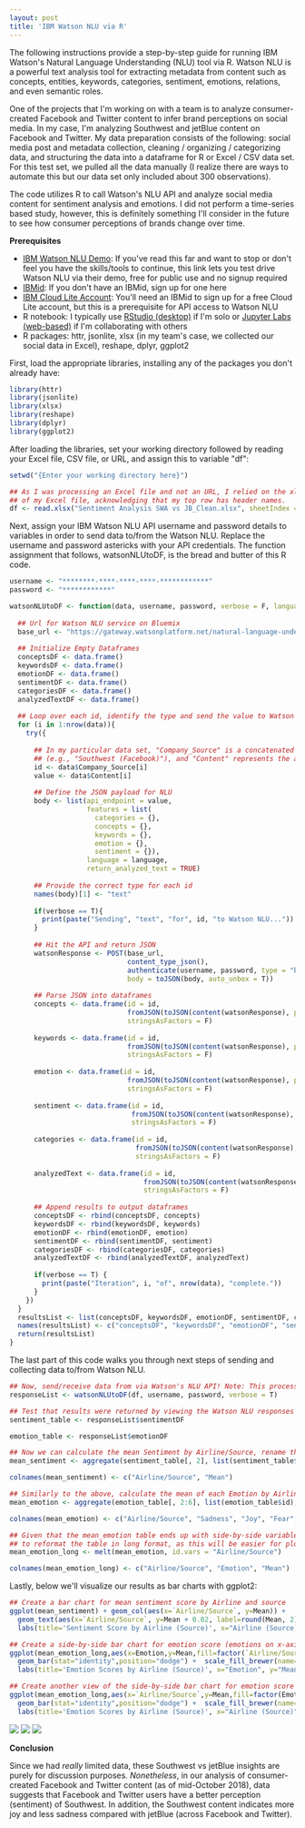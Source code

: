 ```yaml
---
layout: post
title: 'IBM Watson NLU via R'
---
```

The following instructions provide a step-by-step guide for running IBM Watson's Natural Language Understanding (NLU) tool via R. Watson NLU is a powerful text analysis tool for extracting metadata from content such as concepts, entities, keywords, categories, sentiment, emotions, relations, and even semantic roles.

One of the projects that I'm working on with a team is to analyze consumer-created Facebook and Twitter content to infer brand perceptions on social media. In my case, I'm analyzing Southwest and jetBlue content on Facebook and Twitter. My data preparation consists of the following: social media post and metadata collection, cleaning / organizing / categorizing data, and structuring the data into a dataframe for R or Excel / CSV data set. For this test set, we pulled all the data manually (I realize there are ways to automate this but our data set only included about 300 observations).

The code utilizes R to call Watson's NLU API and analyze social media content for sentiment analysis and emotions. I did not perform a time-series based study, however, this is definitely something I'll consider in the future to see how consumer perceptions of brands change over time. 

**Prerequisites**
* [IBM Watson NLU Demo](https://natural-language-understanding-demo.ng.bluemix.net): If you've read this far and want to stop or don't feel you have the skills/tools to continue, this link lets you test drive Watson NLU via their demo, free for public use and no signup required
* [IBMid](https://myibm.ibm.com): If you don't have an IBMid, sign up for one here
* [IBM Cloud Lite Account](https://www.ibm.com/cloud/lite-account): You'll need an IBMid to sign up for a free Cloud Lite account, but this is a prerequisite for API access to Watson NLU
* R notebook: I typically use [RStudio (desktop)](https://www.rstudio.com/) if I'm solo or [Jupyter Labs (web-based)](https://blog.jupyter.org/jupyterlab-is-ready-for-users-5a6f039b8906) if I'm collaborating with others
* R packages: httr, jsonlite, xlsx (in my team's case, we collected our social data in Excel), reshape, dplyr, ggplot2

First, load the appropriate libraries, installing any of the packages you don't already have:


```R
library(httr)
library(jsonlite)
library(xlsx)
library(reshape)
library(dplyr)
library(ggplot2)
```

After loading the libraries, set your working directory followed by reading your Excel file, CSV file, or URL, and assign this to variable "df":


```R
setwd("{Enter your working directory here}")

## As I was processing an Excel file and not an URL, I relied on the xlsx package to read the first sheet
## of my Excel file, acknowledging that my top row has header names.
df <- read.xlsx("Sentiment Analysis SWA vs JB_Clean.xlsx", sheetIndex = 1, header = TRUE, colClasses = NA)
```

Next, assign your IBM Watson NLU API username and password details to variables in order to send data to/from the Watson NLU. Replace the username and password astericks with your API credentials. The function assignment that follows, watsonNLUtoDF, is the bread and butter of this R code.


```R
username <- "********-****-****-****-************"
password <- "************"

watsonNLUtoDF <- function(data, username, password, verbose = F, language = 'en') {
  
  ## Url for Watson NLU service on Bluemix
  base_url <- "https://gateway.watsonplatform.net/natural-language-understanding/api/v1/analyze?version=2018-03-16"
  
  ## Initialize Empty Dataframes
  conceptsDF <- data.frame()
  keywordsDF <- data.frame()
  emotionDF <- data.frame()
  sentimentDF <- data.frame()
  categoriesDF <- data.frame()
  analyzedTextDF <- data.frame()
  
  ## Loop over each id, identify the type and send the value to Watson
  for (i in 1:nrow(data)){
    try({
      
      ## In my particular data set, "Company_Source" is a concatenated field of Company and social media Source
      ## (e.g., "Southwest (Facebook)"), and "Content" represents the actual Facebook post or Tweet
      id <- data$Company_Source[i]
      value <- data$Content[i]
      
      ## Define the JSON payload for NLU
      body <- list(api_endpoint = value, 
                   features = list(
                     categories = {},
                     concepts = {},
                     keywords = {},
                     emotion = {},
                     sentiment = {}),
                   language = language,
                   return_analyzed_text = TRUE)
      
      ## Provide the correct type for each id
      names(body)[1] <- "text"
      
      if(verbose == T){
        print(paste("Sending", "text", "for", id, "to Watson NLU..."))
      }
      
      ## Hit the API and return JSON
      watsonResponse <- POST(base_url,
                             content_type_json(),
                             authenticate(username, password, type = "basic"),
                             body = toJSON(body, auto_unbox = T)) 
      
      ## Parse JSON into dataframes
      concepts <- data.frame(id = id, 
                             fromJSON(toJSON(content(watsonResponse), pretty = T), flatten = T)$concepts,
                             stringsAsFactors = F)
      
      keywords <- data.frame(id = id, 
                             fromJSON(toJSON(content(watsonResponse), pretty = T), flatten = T)$keywords,
                             stringsAsFactors = F)
      
      emotion <- data.frame(id = id, 
                             fromJSON(toJSON(content(watsonResponse), pretty = T), flatten = T)$emotion,
                             stringsAsFactors = F)
      
      sentiment <- data.frame(id = id, 
                              fromJSON(toJSON(content(watsonResponse), pretty = T), flatten = T)$sentiment,
                              stringsAsFactors = F)
      
      categories <- data.frame(id = id,
                               fromJSON(toJSON(content(watsonResponse), pretty = T), flatten = T)$categories,
                               stringsAsFactors = F)
      
      analyzedText <- data.frame(id = id,
                                 fromJSON(toJSON(content(watsonResponse), pretty = T), flatten = T)$analyzed_text,
                                 stringsAsFactors = F)   
      
      ## Append results to output dataframes
      conceptsDF <- rbind(conceptsDF, concepts)
      keywordsDF <- rbind(keywordsDF, keywords)
      emotionDF <- rbind(emotionDF, emotion)
      sentimentDF <- rbind(sentimentDF, sentiment)
      categoriesDF <- rbind(categoriesDF, categories)
      analyzedTextDF <- rbind(analyzedTextDF, analyzedText)
      
      if(verbose == T) {
        print(paste("Iteration", i, "of", nrow(data), "complete."))
      }
    })
  }
  resultsList <- list(conceptsDF, keywordsDF, emotionDF, sentimentDF, categoriesDF, analyzedTextDF, watsonResponse)
  names(resultsList) <- c("conceptsDF", "keywordsDF", "emotionDF", "sentimentDF", "categoriesDF", "analyzedTextDF", "response")
  return(resultsList)
}
```

The last part of this code walks you through next steps of sending and collecting data to/from Watson NLU.


```R
## Now, send/receive data from via Watson's NLU API! Note: This process is SLOW... Large data sets may take hours to process.
responseList <- watsonNLUtoDF(df, username, password, verbose = T)

## Test that results were returned by viewing the Watson NLU responses you need. In my case, I mainly care about sentiment and emotions.
sentiment_table <- responseList$sentimentDF

emotion_table <- responseList$emotionDF

## Now we can calculate the mean Sentiment by Airline/Source, rename the columns, and plot using the ggplot2 package
mean_sentiment <- aggregate(sentiment_table[, 2], list(sentiment_table$id), mean)

colnames(mean_sentiment) <- c("Airline/Source", "Mean")

## Similarly to the above, calculate the mean of each Emotion by Airline/Source, and rename the columns
mean_emotion <- aggregate(emotion_table[, 2:6], list(emotion_table$id), mean)

colnames(mean_emotion) <- c("Airline/Source", "Sadness", "Joy", "Fear", "Disgust", "Anger")

## Given that the mean_emotion table ends up with side-by-side variables, we'll use the Reshape package
## to reformat the table in long format, as this will be easier for plotting with ggplot2
mean_emotion_long <- melt(mean_emotion, id.vars = "Airline/Source")

colnames(mean_emotion_long) <- c("Airline/Source", "Emotion", "Mean")
```

Lastly, below we'll visualize our results as bar charts with ggplot2: 


```R
## Create a bar chart for mean sentiment score by Airline and source
ggplot(mean_sentiment) + geom_col(aes(x=`Airline/Source`, y=Mean)) +
  geom_text(aes(x=`Airline/Source`, y=Mean + 0.02, label=round(Mean, 2))) +
  labs(title='Sentiment Score by Airline (Source)', x="Airline (Source)", y="Mean")

## Create a side-by-side bar chart for emotion score (emotions on x-axis)
ggplot(mean_emotion_long,aes(x=Emotion,y=Mean,fill=factor(`Airline/Source`))) +
  geom_bar(stat="identity",position="dodge") +  scale_fill_brewer(name="Airline (Source)") +
  labs(title='Emotion Scores by Airline (Source)', x="Emotion", y="Mean")

## Create another view of the side-by-side bar chart for emotion score (this time, airline/source on x-axis)
ggplot(mean_emotion_long,aes(x=`Airline/Source`,y=Mean,fill=factor(Emotion))) +
  geom_bar(stat="identity",position="dodge") +  scale_fill_brewer(name="Emotion") +
  labs(title='Emotion Scores by Airline (Source)', x="Airline (Source)", y="Mean")
```
![](https://raw.githubusercontent.com/JavOrraca/Home/gh-pages/assets/img/projects/proj-3/SentimentSummary.jpeg)
![](https://raw.githubusercontent.com/JavOrraca/Home/gh-pages/assets/img/projects/proj-3/EmotionSummary1.jpeg)
![](https://raw.githubusercontent.com/JavOrraca/Home/gh-pages/assets/img/projects/proj-3/EmotionSummary2.jpeg)

**Conclusion**

Since we had _really_ limited data, these Southwest vs jetBlue insights are purely for discussion purposes. _Nonetheless_, in our analysis of consumer-created Facebook and Twitter content (as of mid-October 2018), data suggests that Facebook and Twitter users have a better perception (sentiment) of Southwest. In addition, the Southwest content indicates more joy and less sadness compared with jetBlue (across Facebook and Twitter).
